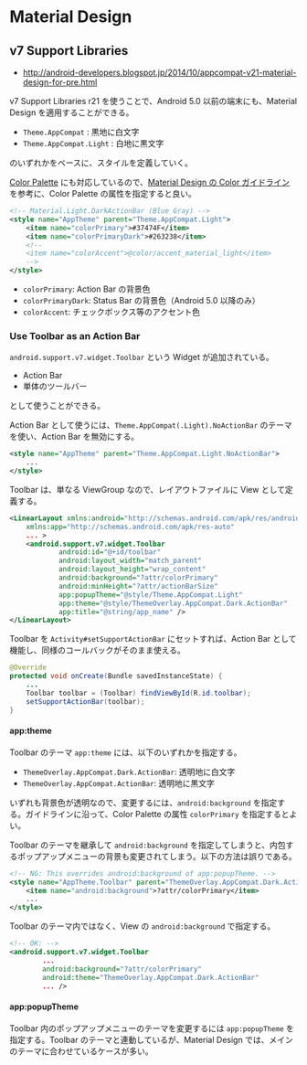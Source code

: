 # Material Design

## v7 Support Libraries

* <http://android-developers.blogspot.jp/2014/10/appcompat-v21-material-design-for-pre.html>

v7 Support Libraries r21 を使うことで、Android 5.0 以前の端末にも、Material Design を適用することができる。

* `Theme.AppCompat` : 黒地に白文字
* `Theme.AppCompat.Light` : 白地に黒文字

のいずれかをベースに、スタイルを定義していく。

[Color Palette](https://developer.android.com/training/material/theme.html#ColorPalette) にも対応しているので、[Material Design の Color ガイドライン](http://www.google.com/design/spec/style/color.html) を参考に、Color Palette の属性を指定すると良い。

```xml
<!-- Material.Light.DarkActionBar (Blue Gray) -->
<style name="AppTheme" parent="Theme.AppCompat.Light">
    <item name="colorPrimary">#37474F</item>
    <item name="colorPrimaryDark">#263238</item>
    <!--
    <item name="colorAccent">@color/accent_material_light</item>
    -->
</style>
```

* `colorPrimary`: Action Bar の背景色
* `colorPrimaryDark`: Status Bar の背景色（Android 5.0 以降のみ）
* `colorAccent`: チェックボックス等のアクセント色

### Use Toolbar as an Action Bar

`android.support.v7.widget.Toolbar` という Widget が追加されている。

* Action Bar
* 単体のツールバー

として使うことができる。

Action Bar として使うには、`Theme.AppCompat(.Light).NoActionBar` のテーマを使い、Action Bar を無効にする。

```xml
<style name="AppTheme" parent="Theme.AppCompat.Light.NoActionBar">
    ...
</style>
```

Toolbar は、単なる ViewGroup なので、レイアウトファイルに View として定義する。

```xml
<LinearLayout xmlns:android="http://schemas.android.com/apk/res/android"
    xmlns:app="http://schemas.android.com/apk/res-auto"
    ... >
    <android.support.v7.widget.Toolbar
            android:id="@+id/toolbar"
            android:layout_width="match_parent"
            android:layout_height="wrap_content"
            android:background="?attr/colorPrimary"
            android:minHeight="?attr/actionBarSize"
            app:popupTheme="@style/Theme.AppCompat.Light"
            app:theme="@style/ThemeOverlay.AppCompat.Dark.ActionBar"
            app:title="@string/app_name" />
</LinearLayout>
```

Toolbar を `Activity#setSupportActionBar` にセットすれば、Action Bar として機能し、同様のコールバックがそのまま使える。

```java
@Override
protected void onCreate(Bundle savedInstanceState) {
    ...
    Toolbar toolbar = (Toolbar) findViewById(R.id.toolbar);
    setSupportActionBar(toolbar);
}
```

#### app:theme

Toolbar のテーマ `app:theme` には、以下のいずれかを指定する。

* `ThemeOverlay.AppCompat.Dark.ActionBar`: 透明地に白文字
* `ThemeOverlay.AppCompat.ActionBar`: 透明地に黒文字

いずれも背景色が透明なので、変更するには、`android:background` を指定する。ガイドラインに沿って、Color Palette の属性 `colorPrimary` を指定するとよい。

Toolbar のテーマを継承して `android:background` を指定してしまうと、内包するポップアップメニューの背景も変更されてしまう。以下の方法は誤りである。

```xml
<!-- NG: This overrides android:background of app:popupTheme. -->
<style name="AppTheme.Toolbar" parent="ThemeOverlay.AppCompat.Dark.ActionBar">
    <item name="android:background">?attr/colorPrimary</item>
    ...
</style>
```

Toolbar のテーマ内ではなく、View の `android:background` で指定する。

```xml
<!-- OK: -->
<android.support.v7.widget.Toolbar
        ...
        android:background="?attr/colorPrimary"
        android:theme="ThemeOverlay.AppCompat.Dark.ActionBar"
        ... />
```

#### app:popupTheme

Toolbar 内のポップアップメニューのテーマを変更するには `app:popupTheme` を指定する。Toolbar のテーマと連動しているが、Material Design では、メインのテーマに合わせているケースが多い。

